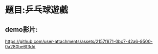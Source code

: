 # 題目:乒乓球遊戲
## demo影片:


https://github.com/user-attachments/assets/2157f871-0bc7-42a6-9500-0a280be6f3dd

